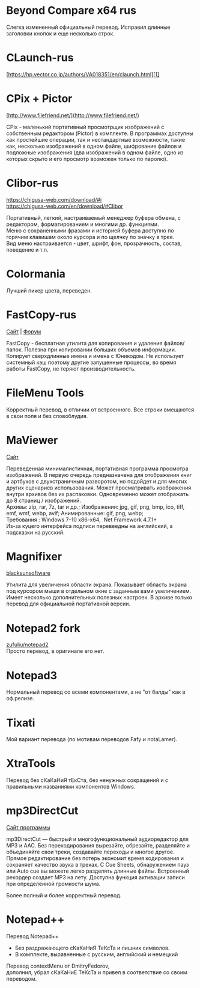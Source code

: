 # Beyond Compare x64 rus  
  
Слегка измененный официальный перевод. Исправил длинные заголовки кнопок и еще несколько строк.  
  
# CLaunch-rus

[https://hp.vector.co.jp/authors/VA018351/en/claunch.html][1]

  [1]: https://hp.vector.co.jp/authors/VA018351/en/claunch.html
  
 # CPix + Pictor

[http://www.filefriend.net/](http://www.filefriend.net/)  
  
CPix - маленький портативный просмотрщик изображений с собственным редактором (Pictor) в комплекте. В программах доступны как простейшие операции, так и нестандартные возможности, такие как, несколько изображений в одном файле, шифрование файлов и подложные изображения (два изображений в одном файле, одно из которых скрыто и его просмотр возможен только по паролю).
  
# Clibor-rus

  <a href="https://chigusa-web.com/download/#i" target="_blank">https://chigusa-web.com/download/#i</a>  
  <a href="https://chigusa-web.com/en/download/#Clibor" target="_blank">https://chigusa-web.com/en/download/#Clibor</a>  
  
Портативный, легкий, настраиваемый менеджер буфера обмена, с редактором, форматированием и многими др. функциями.  
Меню с сохраненными фразами и историей буфера доступно по горячим клавишам около курсора и по щелчку по значку в трее.  
Вид меню настраивается - цвет, шрифт, фон, прозрачность, состав, поведение и т.п.  
  
# Colormania

Лучший пикер цвета, переведен.
  
# FastCopy-rus

  <a href="https://fastcopy.jp/" target="_blank">Сайт</a> | <a href="https://groups.google.com/forum/#!forum/fastcopy-bb-eng" target="_blank">Форум</a>
  
FastCopy - бесплатная утилита для копирования и удаления файлов/папок. Полезна при копировании больших объемов информации. Копирует сверхдлинные имена и имена с Юникодом. Не использует системный кэш поэтому другие запущенные процессы, во время работы FastCopy, не теряют производительность.
 
# FileMenu Tools

Корректный перевод, в отличии от встроенного. Все строки вмещаются в свои поля и без словоблудия.  
  
# MaViewer
  
 [Сайт](http://www.moreread.net/)
  
Переведенная минималистичная, портативная программа просмотра изображений. В первую очередь предназначена для отображения книг и артбуков с двухстраничным разворотом, но подойдет и для многих других сценариев использования. Может просматривать изображения внутри архивов без их распаковки. Одновременно может отображать до 8 страниц / изображений.  
Архивы: zip, rar, 7z, tar и др.; Изображения: jpg, gif, png, bmp, ico, tiff, emf, wmf, webp, avif; Анимированные: gif, png, webp;  
Требования : Windows 7-10 x86-x64, .Net Framework 4.7.1+  
Из-за куцего интерфейса подписи перевеедны на английский, а подсказки на русский.
  
# Magnifixer
  
  [blacksunsoftware](http://www.blacksunsoftware.com/screenmagnifier.html)
  
Утилита для увеличения области экрана. Показывает область экрана под курсором мыши в отдельном окне с заданным вами увеличением.
Имеет несколько дополнительных полезных настроек. В архиве только перевод для официальной портативной версии.
  
# Notepad2 fork

[zufuliu/notepad2](https://github.com/zufuliu/notepad2)  
Просто перевод, в оригинале его нет.  
  
# Notepad3

Нормальный перевод со всеми компонентами, а не "от балды" как в оф.релизе.
  
# Tixati
  
Мой вариант перевода (по мотивам переводов Fafy и notaLamer).
  
 # XtraTools
  
Перевод без сКаКаНиЯ тЕкСта, без ненужных сокращений и с правильными названиями компонентов Windows.
  
 # mp3DirectCut
  
  <a href="http://mpesch3.de/" target="_blank">Сайт программы</a>
  
mp3DirectCut — быстрый и многофункциональный аудиоредактор для MP3 и AAC. Без перекодирования вырезайте, обрезайте, разделяйте и объединяйте свои треки, создавайте переходы и многое другое. Прямое редактирование без потерь экономит время кодирования и сохраняет качество звука в треках. С Cue Sheets, обнаружением пауз или Auto cue вы можете легко разделять длинные файлы. Встроенный рекордер создает MP3 на лету. Доступна функция активации записи при определенной громкости шума.
  
Более полный и более корректный перевод.
 
# Notepad++

Перевод Notepad++  
* Без раздражающего сКаКаНиЯ ТеКсТа и лишних символов.  
* В комплекте, выравненные с русским, английский и немецкий 

Перевод contextMenu от DmitryFedorov,  
дополнил, убрал сКаКаНиЕ ТеКсТа и привел в соответствие со своим переводом.
